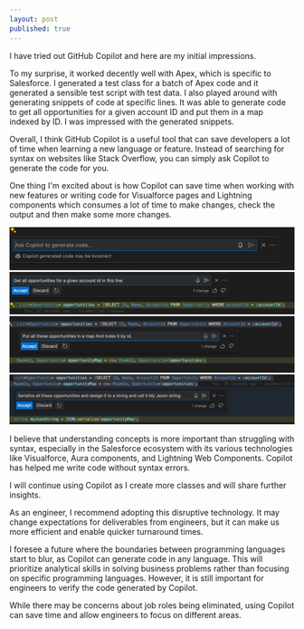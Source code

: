 ```yaml
---
layout: post
published: true
---
```


I have tried out GitHub Copilot and here are my initial impressions.

To my surprise, it worked decently well with Apex, which is specific to Salesforce. I generated a test class for a batch of Apex code and it generated a sensible test script with test data. I also played around with generating snippets of code at specific lines. It was able to generate code to get all opportunities for a given account ID and put them in a map indexed by ID. I was impressed with the generated snippets.

Overall, I think GitHub Copilot is a useful tool that can save developers a lot of time when learning a new language or feature. Instead of searching for syntax on websites like Stack Overflow, you can simply ask Copilot to generate the code for you.

One thing I'm excited about is how Copilot can save time when working with new features or writing code for Visualforce pages and Lightning components which consumes a lot of time to make changes, check the output and then make some more changes. 

![trigger copilit](../assets/images/copilot/copilot-vscode0.png)
![trigger copilit](../assets/images/copilot/copilot-vscode1.png)
![trigger copilit](../assets/images/copilot/copilot-vscode2.png)
![trigger copilit](../assets/images/copilot/copilot-vscode3.png)

I believe that understanding concepts is more important than struggling with syntax, especially in the Salesforce ecosystem with its various technologies like Visualforce, Aura components, and Lightning Web Components. Copilot has helped me write code without syntax errors.

I will continue using Copilot as I create more classes and will share further insights.

As an engineer, I recommend adopting this disruptive technology. It may change expectations for deliverables from engineers, but it can make us more efficient and enable quicker turnaround times.

I foresee a future where the boundaries between programming languages start to blur, as Copilot can generate code in any language. This will prioritize analytical skills in solving business problems rather than focusing on specific programming languages. However, it is still important for engineers to verify the code generated by Copilot.

While there may be concerns about job roles being eliminated, using Copilot can save time and allow engineers to focus on different areas.
